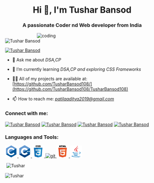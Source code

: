 <h1 align="center">Hi 👋, I'm Tushar Bansod</h1>
<h3 align="center">A passionate Coder nd Web developer from India</h3>
<img align="right" alt="coding" width="400" src="https://camo.githubusercontent.com/a891d7d5917bebbdfcedb02348ab06be64822b69e8d1cfdad45e6dc5279f6ca7/68747470733a2f2f6d656469612e74656e6f722e636f6d2f7a7a6e746d325f3942336741414141432f6861636b65722e676966"

<p align="left"> <img src="https://komarev.com/ghpvc/?username=TusharBansod108&label=Profile%20views&color=0e75b6&style=flat" alt="Tushar Bansod" /> </p>

<p align="left"> <a href="https://x.com/tusharbansod108" target="blank"><img src="https://img.shields.io/twitter/follow/tusharbansod108?logo=twitter&style=for-the-badge" alt="Tushar Bansod" /></a> </p>

- 💬 Ask me about *DSA,CP*

- 🌱 I’m currently learning *DSA,CP and exploring CSS Frameworks*


- 👨‍💻 All of my projects are available at: [https://github.com/TusharBansod108/](https://github.com/TusharBansod108/TusharBansod108)

- 📫 How to reach me: *patilaaditya2019@gmail.com*

<h3 align="left">Connect with me:</h3>
<p align="left">
<a href="https://x.com/tusharbansod108" target="blank"><img align="center" src="https://raw.githubusercontent.com/rahuldkjain/github-profile-readme-generator/master/src/images/icons/Social/twitter.svg" alt="Tushar Bansod" height="30" width="40" /></a>
<a href="https://www.linkedin.com/in/tushar-bansod-15b131295" target="blank"><img align="center" src="https://raw.githubusercontent.com/rahuldkjain/github-profile-readme-generator/master/src/images/icons/Social/linked-in-alt.svg" alt="Tushar Bansod" height="30" width="40" /></a>
<a href="https://leetcode.com/u/tusharbansod108/" target="blank"><img align="center" src="https://raw.githubusercontent.com/rahuldkjain/github-profile-readme-generator/master/src/images/icons/Social/leet-code.svg" alt="Tushar Bansod" height="30" width="40" /></a>
<a href="https://www.geeksforgeeks.org/user/tusharbanvvx/" target="blank"><img align="center" src="https://raw.githubusercontent.com/rahuldkjain/github-profile-readme-generator/master/src/images/icons/Social/geeks-for-geeks.svg" alt="Tushar Bansod" height="30" width="40" /></a>
</p>

<h3 align="left">Languages and Tools:</h3>
<p align="left"> <a href="https://www.cprogramming.com/" target="_blank" rel="noreferrer"> <img src="https://raw.githubusercontent.com/devicons/devicon/master/icons/c/c-original.svg" alt="c" width="40" height="40"/> </a> <a href="https://www.w3schools.com/cpp/" target="_blank" rel="noreferrer"> <img src="https://raw.githubusercontent.com/devicons/devicon/master/icons/cplusplus/cplusplus-original.svg" alt="cplusplus" width="40" height="40"/> </a> <a href="https://www.w3schools.com/css/" target="_blank" rel="noreferrer"> <img src="https://raw.githubusercontent.com/devicons/devicon/master/icons/css3/css3-original-wordmark.svg" alt="css3" width="40" height="40"/> </a>  <a href="https://git-scm.com/" target="_blank" rel="noreferrer"> <img src="https://www.vectorlogo.zone/logos/git-scm/git-scm-icon.svg" alt="git" width="40" height="40"/> </a> <a href="https://www.w3.org/html/" target="_blank" rel="noreferrer"> <img src="https://raw.githubusercontent.com/devicons/devicon/master/icons/html5/html5-original-wordmark.svg" alt="html5" width="40" height="40"/> </a> <a href="https://www.java.com" target="_blank" rel="noreferrer"> <img src="https://raw.githubusercontent.com/devicons/devicon/master/icons/java/java-original.svg" alt="java" width="40" height="40"/> </a> </p>



<p>&nbsp;<img align="center" src="https://github-readme-stats.vercel.app/api?username=TusharBansod108&show_icons=true&locale=en" alt="Tushar" /></p>

<p><img align="center" src="https://github-readme-streak-stats.herokuapp.com/?user=TusharBansod108&" alt="Tushar" /></p>
